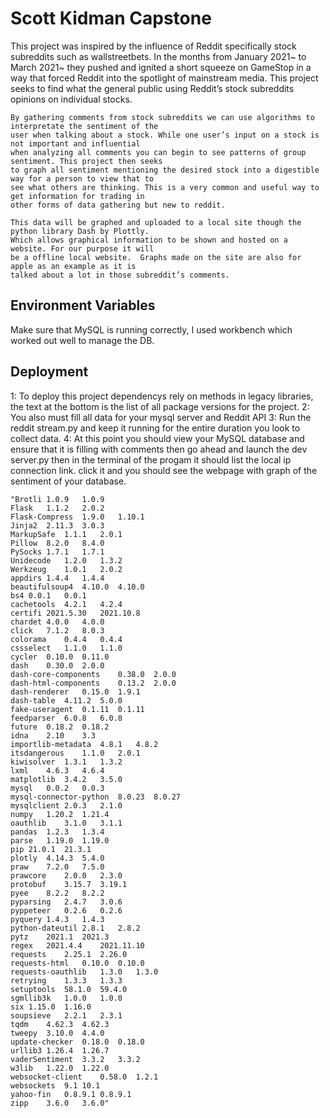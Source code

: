 
# Scott Kidman Capstone

This project was inspired by the influence of Reddit specifically stock subreddits such as wallstreetbets. 
In the months from January 2021~ to March 2021~ they pushed and ignited a short squeeze on GameStop in a 
way that forced Reddit into the spotlight of mainstream media. This project seeks to find what the general 
public using Reddit’s stock subreddits opinions on individual stocks.

	By gathering comments from stock subreddits we can use algorithms to interpretate the sentiment of the 
    user when talking about a stock. While one user’s input on a stock is not important and influential 
    when analyzing all comments you can begin to see patterns of group sentiment. This project then seeks 
    to graph all sentiment mentioning the desired stock into a digestible way for a person to view that to
    see what others are thinking. This is a very common and useful way to get information for trading in 
    other forms of data gathering but new to reddit. 
	
	This data will be graphed and uploaded to a local site though the python library Dash by Plottly. 
    Which allows graphical information to be shown and hosted on a website. For our purpose it will 
    be a offline local website.  Graphs made on the site are also for apple as an example as it is 
    talked about a lot in those subreddit’s comments. 
 



## Environment Variables

Make sure that MySQL is running correctly, I used workbench which worked out well to manage the DB.




## Deployment
1: To deploy this project dependencys rely on methods in legacy libraries, the text at the bottom is the list of all
package versions for the project. 
2: You also must fill all data for your mysql server and Reddit API
3: Run the reddit stream.py and keep it running for the entire duration you look to collect data.
4: At this point you should view your MySQL database and ensure that it is filling with comments then go ahead and
launch the dev server.py then in the terminal of the progam it should list the local ip connection link. click 
it and you should see the webpage with graph of the sentiment of your database.

    "Brotli	1.0.9	1.0.9
    Flask	1.1.2	2.0.2
    Flask-Compress	1.9.0	1.10.1
    Jinja2	2.11.3	3.0.3
    MarkupSafe	1.1.1	2.0.1
    Pillow	8.2.0	8.4.0
    PySocks	1.7.1	1.7.1
    Unidecode	1.2.0	1.3.2
    Werkzeug	1.0.1	2.0.2
    appdirs	1.4.4	1.4.4
    beautifulsoup4	4.10.0	4.10.0
    bs4	0.0.1	0.0.1
    cachetools	4.2.1	4.2.4
    certifi	2021.5.30	2021.10.8
    chardet	4.0.0	4.0.0
    click	7.1.2	8.0.3
    colorama	0.4.4	0.4.4
    cssselect	1.1.0	1.1.0
    cycler	0.10.0	0.11.0
    dash	0.30.0	2.0.0
    dash-core-components	0.38.0	2.0.0
    dash-html-components	0.13.2	2.0.0
    dash-renderer	0.15.0	1.9.1
    dash-table	4.11.2	5.0.0
    fake-useragent	0.1.11	0.1.11
    feedparser	6.0.8	6.0.8
    future	0.18.2	0.18.2
    idna	2.10	3.3
    importlib-metadata	4.8.1	4.8.2
    itsdangerous	1.1.0	2.0.1
    kiwisolver	1.3.1	1.3.2
    lxml	4.6.3	4.6.4
    matplotlib	3.4.2	3.5.0
    mysql	0.0.2	0.0.3
    mysql-connector-python	8.0.23	8.0.27
    mysqlclient	2.0.3	2.1.0
    numpy	1.20.2	1.21.4
    oauthlib	3.1.0	3.1.1
    pandas	1.2.3	1.3.4
    parse	1.19.0	1.19.0
    pip	21.0.1	21.3.1
    plotly	4.14.3	5.4.0
    praw	7.2.0	7.5.0
    prawcore	2.0.0	2.3.0
    protobuf	3.15.7	3.19.1
    pyee	8.2.2	8.2.2
    pyparsing	2.4.7	3.0.6
    pyppeteer	0.2.6	0.2.6
    pyquery	1.4.3	1.4.3
    python-dateutil	2.8.1	2.8.2
    pytz	2021.1	2021.3
    regex	2021.4.4	2021.11.10
    requests	2.25.1	2.26.0
    requests-html	0.10.0	0.10.0
    requests-oauthlib	1.3.0	1.3.0
    retrying	1.3.3	1.3.3
    setuptools	58.1.0	59.4.0
    sgmllib3k	1.0.0	1.0.0
    six	1.15.0	1.16.0
    soupsieve	2.2.1	2.3.1
    tqdm	4.62.3	4.62.3
    tweepy	3.10.0	4.4.0
    update-checker	0.18.0	0.18.0
    urllib3	1.26.4	1.26.7
    vaderSentiment	3.3.2	3.3.2
    w3lib	1.22.0	1.22.0
    websocket-client	0.58.0	1.2.1
    websockets	9.1	10.1
    yahoo-fin	0.8.9.1	0.8.9.1
    zipp	3.6.0	3.6.0"

